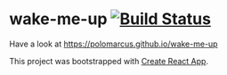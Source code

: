 # wake-me-up [![Build Status](https://travis-ci.org/polomarcus/wake-me-up.svg?branch=master)](https://travis-ci.org/polomarcus/wake-me-up)
Have a look at https://polomarcus.github.io/wake-me-up

This project was bootstrapped with [Create React App](https://github.com/facebookincubator/create-react-app).

